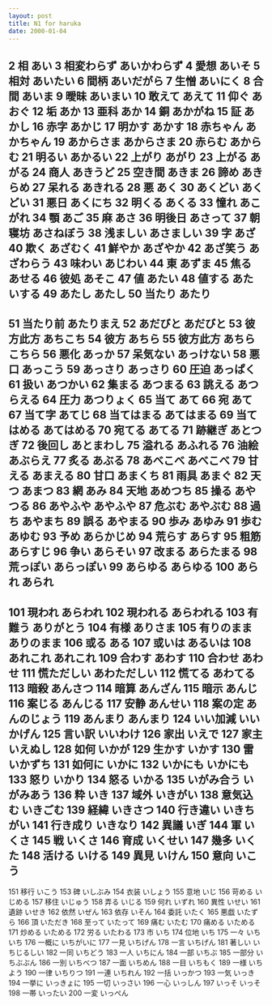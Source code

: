 ```yaml
---
layout: post
title: N1 for haruka
date: 2000-01-04
---
```

2 相 あい
3 相変わらず あいかわらず
4 愛想 あいそ
5 相対 あいたい
6 間柄 あいだがら
7 生憎 あいにく
8 合間 あいま
9 曖昧 あいまい
10 敢えて あえて
11 仰ぐ あおぐ
12 垢 あか
13 亜科 あか
14 銅 あかがね
15 証 あかし
16 赤字 あかじ
17 明かす あかす
18 赤ちゃん あかちゃん
19 あからさま あからさま
20 赤らむ あからむ
21 明るい あかるい
22 上がり あがり
23 上がる あがる
24 商人 あきうど
25 空き間 あきま
26 諦め あきらめ
27 呆れる あきれる
28 悪 あく
30 あくどい あくどい
31 悪日 あくにち
32 明くる あくる
33 憧れ あこがれ
34 顎 あご
35 麻 あさ
36 明後日 あさって
37 朝寝坊 あさねぼう
38 浅ましい あさましい
39 字 あざ
40 欺く あざむく
41 鮮やか あざやか
42 あざ笑う あざわらう
43 味わい あじわい
44 東 あずま
45 焦る あせる
46 彼処 あそこ
47 値 あたい
48 値する あたいする
49 あたし あたし
50 当たり あたり
--------------------------
51 当たり前 あたりまえ
52 あだびと あだびと
53 彼方此方 あちこち
54 彼方 あちら
55 彼方此方 あちらこちら
56 悪化 あっか
57 呆気ない あっけない
58 悪口 あっこう
59 あっさり あっさり
60 圧迫 あっぱく
61 扱い あつかい
62 集まる あつまる
63 誂える あつらえる
64 圧力 あつりょく
65 当て あて
66 宛 あて
67 当て字 あてじ
68 当てはまる あてはまる
69 当てはめる あてはめる
70 宛てる あてる
71 跡継ぎ あとつぎ
72 後回し あとまわし
75 溢れる あふれる
76 油絵 あぶらえ
77 炙る あぶる
78 あべこべ あべこべ
79 甘える あまえる
80 甘口 あまくち
81 雨具 あまぐ
82 天つ あまつ
83 網 あみ
84 天地 あめつち
85 操る あやつる
86 あやふや あやふや
87 危ぶむ あやぶむ
88 過ち あやまち
89 誤る あやまる
90 歩み あゆみ
91 歩む あゆむ
93 予め あらかじめ
94 荒らす あらす
95 粗筋 あらすじ
96 争い あらそい
97 改まる あらたまる
98 荒っぽい あらっぽい
99 あらゆる あらゆる
100 あられ あられ
--------------------------
101 現われ あらわれ
102 現われる あらわれる
103 有難う ありがとう
104 有様 ありさま
105 有りのまま ありのまま
106 或る ある
107 或いは あるいは
108 あれこれ あれこれ
109 合わす あわす
110 合わせ あわせ
111 慌ただしい あわただしい
112 慌てる あわてる
113 暗殺 あんさつ
114 暗算 あんざん
115 暗示 あんじ
116 案じる あんじる
117 安静 あんせい
118 案の定 あんのじょう
119 あんまり あんまり
124 いい加減 いいかげん
125 言い訳 いいわけ
126 家出 いえで
127 家主 いえぬし
128 如何 いかが
129 生かす いかす
130 雷 いかずち
131 如何に いかに
132 いかにも いかにも
133 怒り いかり
134 怒る いかる
135 いがみ合う いがみあう
136 粋 いき
137 域外 いきがい
138 意気込む いきごむ
139 経緯 いきさつ
140 行き違い いきちがい
141 行き成り いきなり
142 異議 いぎ
144 軍 いくさ
145 戦 いくさ
146 育成 いくせい
147 幾多 いくた
148 活ける いける
149 異見 いけん
150 意向 いこう
--------------------------
151 移行 いこう
153 碑 いしぶみ
154 衣装 いしょう
155 意地 いじ
156 苛める いじめる
157 移住 いじゅう
158 弄る いじる
159 何れ いずれ
160 異性 いせい
161 遺跡 いせき
162 依然 いぜん
163 依存 いそん
164 委託 いたく
165 悪戯 いたずら
166 頂 いただき
168 至って いたって
169 痛む いたむ
170 痛める いためる
171 炒める いためる
172 労る いたわる
173 市 いち
174 位地 いち
175 一々 いちいち
176 一概に いちがいに
177 一見 いちげん
178 一言 いちげん
181 著しい いちじるしい
182 一同 いちどう
183 一人 いちにん
184 一部 いちぶ
185 一部分 いちぶぶん
186 一別 いちべつ
187 一面 いちめん
188 一目 いちもく
189 一様 いちよう
190 一律 いちりつ
191 一連 いちれん
192 一括 いっかつ
193 一気 いっき
194 一挙に いっきょに
195 一切 いっさい
196 一心 いっしん
197 いっそ いっそ
198 一帯 いったい
200 一変 いっぺん